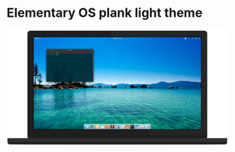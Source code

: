 # Elementary OS plank light theme

![Showcase](https://raw.githubusercontent.com/DJakosa/plank-light/master/showcase.png)